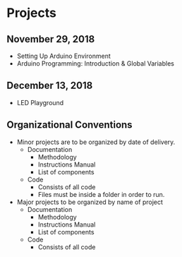# Projects 
## November 29, 2018
- Setting Up Arduino Environment
- Arduino Programming: Introduction & Global Variables 
## December 13, 2018 
- LED Playground 
## Organizational Conventions
- Minor projects are to be organized by date of delivery. 
  * Documentation
    - Methodology
    - Instructions Manual 
    - List of components 
  * Code  
    - Consists of all code 
    - Files must be inside a folder in order to run. 
- Major projects to be organized by name of project 
  * Documentation
    - Methodology
    - Instructions Manual 
    - List of components 
  * Code  
    - Consists of all code  

